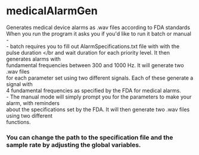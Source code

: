 # medicalAlarmGen
Generates medical device alarms as .wav files according to FDA standards </br>
When you run the program it asks you if you'd like to run it batch or manual - </br>
                - batch requires you to fill out AlarmSpecifications.txt file with with the pulse duration </br
                  and wait duration for each priority level. It then generates alarms with </br>
                  fundamental frequencies between 300 and 1000 Hz. It will generate two .wav files </br>
                  for each parameter set using two different signals. Each of these generate a signal with </br>
                  4 fundamental frequencies as specified by the FDA for medical alarms.</br>
                - The manual mode will simply prompt you for the parameters to make your alarm, with reminders</br>
                  about the specifications set by the FDA. It will then generate two .wav files using two different</br>
                  functions.</br>
### You can change the path to the specification file and the sample rate by adjusting the global variables.
      
